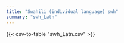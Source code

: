 ```yaml
---
title: "Swahili (individual language) swh"
summary: "swh_Latn" 
---
```

{{< csv-to-table "swh_Latn.csv" >}}
